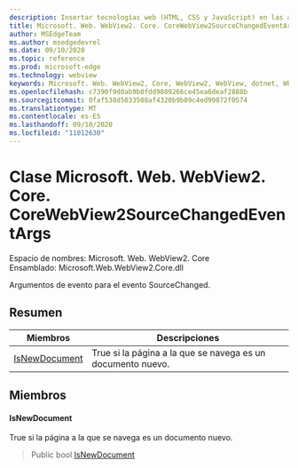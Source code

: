 ```yaml
---
description: Insertar tecnologías web (HTML, CSS y JavaScript) en las aplicaciones nativas con el control Microsoft Edge WebView2
title: Microsoft. Web. WebView2. Core. CoreWebView2SourceChangedEventArgs
author: MSEdgeTeam
ms.author: msedgedevrel
ms.date: 09/10/2020
ms.topic: reference
ms.prod: microsoft-edge
ms.technology: webview
keywords: Microsoft. Web. WebView2, Core, WebView2, WebView, dotnet, WPF, WinForms, App, Edge, CoreWebView2, CoreWebView2Controller, control de explorador, Edge HTML, Microsoft. Web. WebView2. Core. CoreWebView2SourceChangedEventArgs
ms.openlocfilehash: c7390f9d0ab9b0fdd9809266ce45ea6deaf2888b
ms.sourcegitcommit: 0faf538d5033508af4320b9b89c4ed99872f0574
ms.translationtype: MT
ms.contentlocale: es-ES
ms.lasthandoff: 09/10/2020
ms.locfileid: "11012630"
---
```

# Clase Microsoft. Web. WebView2. Core. CoreWebView2SourceChangedEventArgs 

Espacio de nombres: Microsoft. Web. WebView2. Core \
Ensamblado: Microsoft.Web.WebView2.Core.dll

Argumentos de evento para el evento SourceChanged.

## Resumen

 Miembros                        | Descripciones
--------------------------------|---------------------------------------------
[IsNewDocument](#isnewdocument) | True si la página a la que se navega es un documento nuevo.

## Miembros

#### IsNewDocument 

True si la página a la que se navega es un documento nuevo.

> Public bool [IsNewDocument](#isnewdocument)

